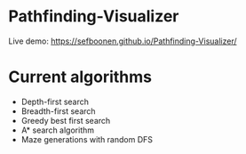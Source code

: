 # Pathfinding-Visualizer

Live demo: https://sefboonen.github.io/Pathfinding-Visualizer/

# Current algorithms

-   Depth-first search
-   Breadth-first search
-   Greedy best first search
-   A* search algorithm
-   Maze generations with random DFS



